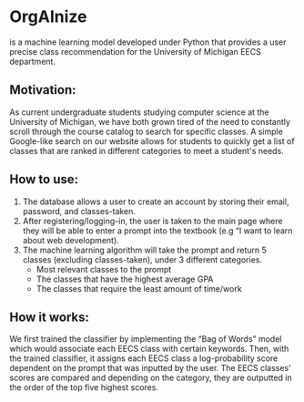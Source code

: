 # OrgAInize 
is a machine learning model developed under Python that provides a user precise class recommendation for the University of Michigan EECS department. 

## Motivation: 
As current undergraduate students studying computer science at the University of Michigan, we have both grown tired of the need to constantly scroll through the course catalog to search for specific classes. A simple Google-like search on our website allows for students to quickly get a list of classes that are ranked in different categories to meet a student's needs. 

## How to use: 
1. The database allows a user to create an account by storing their email, password, and classes-taken. 
2. After registering/logging-in, the user is taken to the main page where they will be able to enter a prompt into the textbook (e.g “I want to learn about web development). 
3.  The machine learning algorithm will take the prompt and return 5 classes (excluding classes-taken), under 3 different categories. 
    - Most relevant classes to the prompt
    - The classes that have the highest average GPA
    - The classes that require the least amount of time/work


## How it works: 
We first trained the classifier by implementing the “Bag of Words” model which would associate each EECS class with certain keywords. Then, with the trained classifier, it assigns each EECS class a log-probability score dependent on the prompt that was inputted by the user. The EECS classes’ scores are compared and depending on the category, they are outputted in the order of the top five highest scores. 

